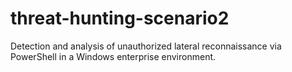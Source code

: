 # threat-hunting-scenario2
Detection and analysis of unauthorized lateral reconnaissance via PowerShell in a Windows enterprise environment.
